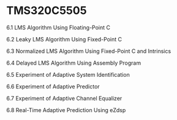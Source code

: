 # TMS320C5505


6.1 LMS Algorithm Using Floating-Point C 

6.2 Leaky LMS Algorithm Using Fixed-Point C 

6.3 Normalized LMS Algorithm Using Fixed-Point C and Intrinsics 

6.4 Delayed LMS Algorithm Using Assembly Program 

6.5 Experiment of Adaptive System Identification 

6.6 Experiment of Adaptive Predictor 

6.7 Experiment of Adaptive Channel Equalizer 

6.8 Real-Time Adaptive Prediction Using eZdsp 